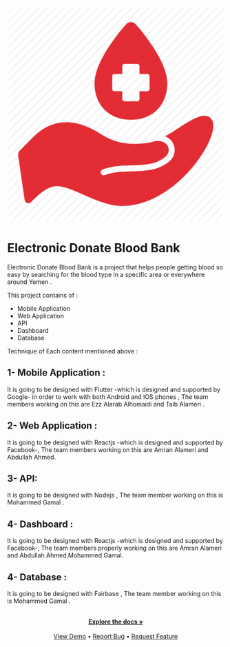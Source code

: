 

 <!--<a href="https://github.com/github_username/repo_name">-->
![Project Logo](https://github.com/MhdGmal1998/Blood-Bank/blob/3c7c61f20f072909336a02b6c8fb30c44d5497cf/blood-donation-logo-png.png " Project Logo")
# Electronic Donate Blood Bank

 Electronic Donate Blood Bank is a project that helps people getting blood so easy by searching for the blood type in a specific area or everywhere around Yemen .
  
  
 This project contains of :
 * Mobile Application 
 * Web Application 
 * API
 * Dashboard 
 * Database

 Technique  of Each content mentioned above :
 ## 1- Mobile Application :
 It is going to be designed with Flutter -which is designed and supported by Google- in order to work with both Android and IOS phones , The team members working on this are Ezz Alarab Alhomaidi and Taib Alameri .
 ## 2- Web Application :
 It is going to be designed with Reactjs -which is designed and supported by Facebook-, The team members working on this are Amran Alameri and Abdullah Ahmed.
 ## 3- API:
  It is going to be designed with Nodejs , The team member working on this is Mohammed Gamal .
 ## 4- Dashboard :
  It is going to be designed with Reactjs -which is designed and supported by Facebook-, The team members properly working on this are Amran Alameri and Abdullah Ahmed,Mohammed Gamal.
  ## 4- Database :
  It is going to be designed with Fairbase , The team member working on this is Mohammed Gamal .
  <div> 
  <p align="center">
    <br/> 
    <a href="https://github.com/github_username/repo_name"><strong>Explore the docs »</strong></a>
    <br />
    <br />
    <a href="https://github.com/github_username/repo_name">View Demo</a>
    •
    <a href="https://github.com/github_username/repo_name/issues">Report Bug</a>
    •
    <a href="https://github.com/github_username/repo_name/issues">Request Feature</a>
  </p>
</div>

